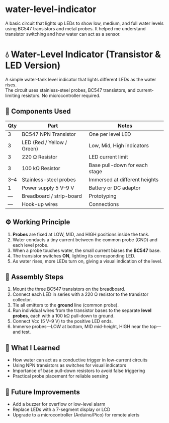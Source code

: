 # water-level-indicator
A basic circuit that lights up LEDs to show low, medium, and full water levels using BC547 transistors and metal probes. It helped me understand transistor switching and how water can act as a sensor.
# 💧 Water-Level Indicator (Transistor & LED Version)

A simple water-tank level indicator that lights different LEDs as the water rises.  
The circuit uses stainless-steel probes, BC547 transistors, and current-limiting resistors. No microcontroller required.

## 🧰 Components Used
| Qty | Part                         | Notes                          |
|-----|------------------------------|--------------------------------|
| 3   | BC547 NPN Transistor         | One per level LED              |
| 3   | LED (Red / Yellow / Green)   | Low, Mid, High indicators      |
| 3   | 220 Ω Resistor               | LED current limit              |
| 3   | 100 kΩ Resistor              | Base pull-down for each stage  |
| 3–4 | Stainless-steel probes       | Immersed at different heights  |
| 1   | Power supply 5 V–9 V         | Battery or DC adaptor          |
| —   | Breadboard / strip-board     | Prototyping                    |
| —   | Hook-up wires                | Connections                    |


## ⚙️ Working Principle
1. **Probes** are fixed at LOW, MID, and HIGH positions inside the tank.  
2. Water conducts a tiny current between the common probe (GND) and each level probe.  
3. When a probe touches water, the small current biases the **BC547** base.  
4. The transistor switches **ON**, lighting its corresponding LED.  
5. As water rises, more LEDs turn on, giving a visual indication of the level.

## 📌 Assembly Steps
1. Mount the three BC547 transistors on the breadboard.  
2. Connect each LED in series with a 220 Ω resistor to the transistor collector.  
3. Tie all emitters to the **ground** line (common probe).  
4. Run individual wires from the transistor bases to the separate **level probes**, each with a 100 kΩ pull-down to ground.  
5. Connect Vcc (5 V–9 V) to the positive LED ends.  
6. Immerse probes—LOW at bottom, MID mid-height, HIGH near the top—and test.

## 🌱 What I Learned
- How water can act as a conductive trigger in low-current circuits  
- Using NPN transistors as switches for visual indicators  
- Importance of base pull-down resistors to avoid false triggering  
- Practical probe placement for reliable sensing

## 🚀 Future Improvements
- Add a buzzer for overflow or low-level alarm  
- Replace LEDs with a 7-segment display or LCD  
- Upgrade to a microcontroller (Arduino/Pico) for remote alerts  
